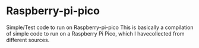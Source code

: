 # Raspberry-pi-pico
Simple/Test code to run on Raspberry-pi-pico
This is basically a compilation of simple code to run on a Raspberry Pi Pico, which I havecollected from different sources.
